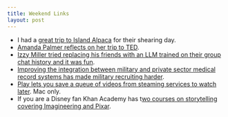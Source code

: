 ```yaml
---
title: Weekend Links
layout: post
---
```

- I had a [great trip to Island Alpaca](https://www.instagram.com/reel/Croe3jluThU/?utm_source=ig_web_copy_link) for their shearing day.
- [Amanda Palmer reflects on her trip to TED](https://amandapalmer.substack.com/p/what-it-feels-like-to-get-divorcedand). 
- [Izzy Miller tried replacing his friends with an LLM trained on their group chat history and it was fun](https://www.izzy.co/blogs/robo-boys.html).
- [Improving the integration between military and private sector medical record systems has made military recruiting harder](https://www.militarytimes.com/news/your-military/2023/04/10/the-genesis-of-todays-recruiting-crisis/).
- [Play lets you save a queue of videos from steaming services to watch later](https://apps.apple.com/us/app/id1596506190). Mac only.
- If you are a Disney fan Khan Academy has t[wo courses on storytelling covering Imagineering and Pixar](https://www.khanacademy.org/humanities/hass-storytelling).